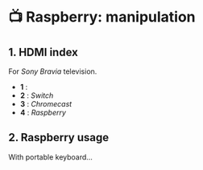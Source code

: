 # 📺 Raspberry: manipulation

## 1. HDMI index

For *Sony Bravia* television.

- **1** : 
- **2** : *Switch*
- **3** : *Chromecast*
- **4** : *Raspberry*

## 2. Raspberry usage

With portable keyboard...